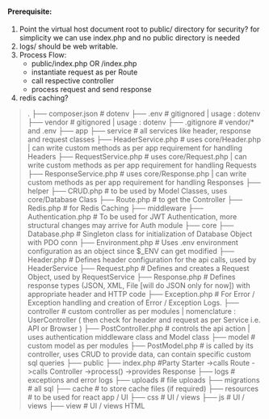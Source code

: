 #### Prerequisite:
1. Point the virtual host document root to public/ directory for security? for simplicity we can use index.php and no public directory is needed
2. logs/ should be web writable.
3. Process Flow:
    - public/index.php OR /index.php
    - instantiate request as per Route
    - call respective controller
    - process request and send response
4. redis caching?


> .
> ├── composer.json       # dotenv
> ├── .env                # gitignored | usage : dotenv
> ├── vendor              # gitignored | usage : dotenv
> ├── .gitignore          # vendor/* and .env
> ├── app
>     ├── service         # all services like header, response and request classes
>         ├── HeaderService.php       # uses core/Header.php | can write custom methods as per app requirement for handling Headers 
>         ├── RequestService.php      # uses core/Request.php | can write custom methods as per app requirement for handling Requests 
>         ├── ResponseService.php     # uses core/Response.php | can write custom methods as per app requirement for handling Responses 
>     ├── helper
>         ├── CRUD.php    # to be used by Model Classes, uses core/Database Class
>         ├── Route.php   # to get the Controller
>         ├── Redis.php   # for Redis Caching
>     ├── middleware
>         ├── Authentication.php  # To be used for JWT Authentication, more structural changes may arrive for Auth module
>     ├── core
>         ├── Database.php        # Singleton class for initialization of Database Object with PDO conn
>         ├── Environment.php     # Uses .env environment configuration as an object since $_ENV can get modified
>         ├── Header.php          # Defines header configuration for the api calls, used by HeaderService
>         ├── Request.php         # Defines and creates a Request Object, used by RequestService
>         ├── Response.php        # Defines response types (JSON, XML, File [will do JSON only for now]) with appropriate header and HTTP code
>         ├── Exception.php       # For Error / Exception handling and creation of Error / Exception Logs.
>     ├── controller              # custom controller as per modules | nomenclature : UserController ( then check for header and request as per Service i.e. API or Browser )
>         ├── PostController.php  # controls the api action | uses authentication middleware class and Model class
>     ├── model                   # custom model as per modules
>         ├── PostModel.php       # is called by its controller, uses CRUD to provide data, can contain specific custom sql queries
> ├── public
>     ├── index.php #Party Starter ->calls Route ->calls Controller ->process() ->provides Response
> ├── logs        # exceptions and error logs
> ├── uploads     # file uploads
> ├── migrations  # all sql
> ├── cache       # to store cache files (if required)
> ├── resources   # to be used for react app / UI
>     ├── css             # UI / views
>     ├── js              # UI / views
>     ├── view            # UI / views HTML

